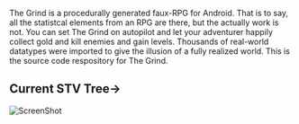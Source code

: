 The Grind is a procedurally generated faux-RPG for Android.  That is to say, all the statistcal elements from an RPG are there, but the actually work is not.  You can set The Grind on autopilot and let your adventurer happily collect gold and kill enemies and gain levels.  Thousands of real-world datatypes were imported to give the illusion of a fully realized world.  This is the source code respository for The Grind.

Current STV Tree->
------------------------------------------------------------------
![ScreenShot](https://raw.github.com/huntergdavis/The_Grind/master/The%20Grind.jpg)
